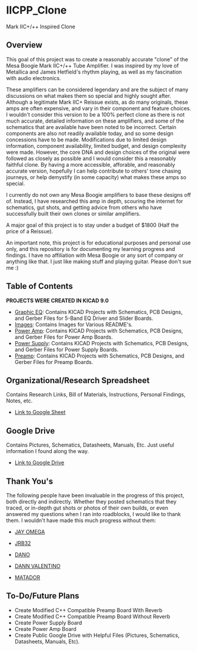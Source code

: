 # IICPP_Clone
Mark IIC+/++ Inspired Clone

## Overview
This goal of this project was to create a reasonably accurate "clone" of the Mesa Boogie Mark IIC+/++ Tube Amplifier. 
I was inspired by my love of Metallica and James Hetfield's rhythm playing, as well as my fascination with audio electronics.

These amplifiers can be considered legendary and are the subject of many discussions on what makes them so special and highly sought after.
Although a legitimate Mark IIC+ Reissue exists, as do many originals, these amps are often expensive, and vary in their component and feature choices.
I wouldn't consider this version to be a 100% perfect clone as there is not much accurate, detailed information on these amplifiers, and some of the schematics that are available have been noted to be incorrect. Certain components are also not readily available today, and so some design concessions have to be made. Modifications due to limited design information, component availability, limited budget, and design complexity were made. However, the core DNA and design choices of the original were followed as closely as possible and I  would consider this a reasonably faithful clone.
By having a more accessible, afforable, and reasonably accurate version, hopefully I can help contribute to others' tone chasing journeys, or help demystify (in some capacity) what makes these amps so special.

I currently do not own any Mesa Boogie amplifiers to base these designs off of. Instead, I have researched this amp in depth, scouring the internet for schematics, gut shots, and getting advice from others who have successfully built their own clones or similar amplifiers. 

A major goal of this project is to stay under a budget of $1800 (Half the price of a Reissue).

An important note, this project is for educational purposes and personal use only, and this repository is for documenting my learning progress and findings. I have no affiliation with Mesa Boogie or any sort of company or anything like that. I just like making stuff and playing guitar. Please don't sue me :)

## Table of Contents 
  **PROJECTS WERE CREATED IN KICAD 9.0**

  - [Graphic EQ](/Graphic%20EQ): Contains KICAD Projects with Schematics, PCB Designs, and Gerber Files for 5-Band EQ Driver and Slider Boards.
  - [Images](/Images): Contains Images for Various README's.
  - [Power Amp](/Power%20Amp): Contains KICAD Projects with Schematics, PCB Designs, and Gerber Files for Power Amp Boards.
  - [Power Supply](/Power%20Supply): Contains KICAD Projects with Schematics, PCB Designs, and Gerber Files for Power Supply Boards.
  - [Preamp](/Preamp): Contains KICAD Projects with Schematics, PCB Designs, and Gerber Files for Preamp Boards.

## Organizational/Research Spreadsheet
Contains Research Links, Bill of Materials, Instructions, Personal Findings, Notes, etc.
 - [Link to Google Sheet](https://docs.google.com/spreadsheets/d/1ZE0vuGfygjLFiTaHai0WybOM6v7LY0qXNIPXHzz1JHo/edit?usp=sharing)

## Google Drive
Contains Pictures, Schematics, Datasheets, Manuals, Etc. Just useful information I found along the way.
 - [Link to Google Drive](https://drive.google.com/drive/folders/1geqLoLI9ncoWVvD1H8Yl4hjtfwfBTIB6?usp=drive_link)
## Thank You's
The following people have been invaluable in the progress of this project, both directly and indirectly. Whether they posted schematics that they traced, or in-depth gut shots or photos of their own builds, or even answered my questions when I ran into roadblocks, I would like to thank them. I wouldn't have made this much progress without them:

  - [JAY OMEGA](https://boogieforum.com/members/jay-omega.83481/)

  - [JRB32](https://boogieforum.com/members/jrb32.41252/)

  - [DANO](https://boogieforum.com/members/dan__o.6723/)

  - [DANN VALENTINO](https://www.facebook.com/dann.valentino/)

  - [MATADOR](https://boogieforum.com/members/matador.84058/)

## To-Do/Future Plans

  - Create Modified C++ Compatible Preamp Board With Reverb
  - Create Modified C++ Compatible Preamp Board Without Reverb
  - Create Power Supply Board
  - Create Power Amp Board
  - Create Public Google Drive with Helpful Files (Pictures, Schematics, Datasheets, Manuals, Etc).
